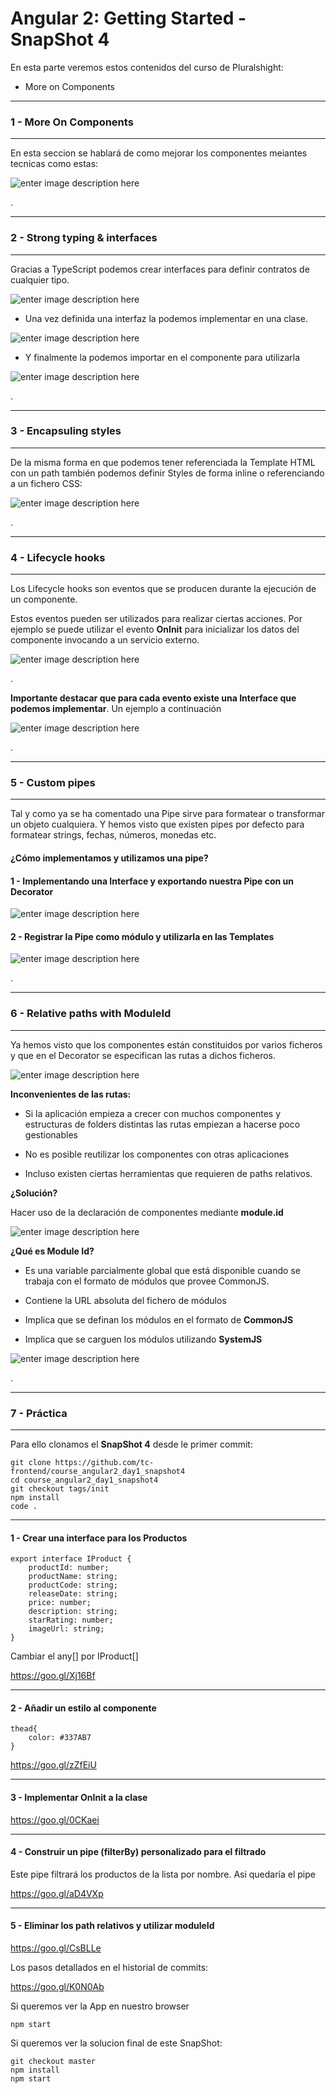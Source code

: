 
Angular 2: Getting Started - SnapShot 4
===================
En esta parte veremos estos contenidos del curso de Pluralshight:

 - More on Components


----------


### 1 - More On Components


----------


En esta seccion se hablará de como mejorar los componentes meiantes tecnicas como estas:


![enter image description here](https://i.imgur.com/BhdivyV.png)


.


----------


### 2 - Strong typing & interfaces


----------


Gracias a TypeScript podemos crear interfaces para definir contratos de cualquier tipo. 


![enter image description here](https://i.imgur.com/L8M1m9P.jpg)


 - Una vez definida una interfaz la podemos implementar en una clase.


![enter image description here](https://i.imgur.com/b47MYf1.jpg)


 - Y finalmente la podemos importar en el componente para utilizarla


![enter image description here](https://i.imgur.com/39loDo8.jpg)


.



----------


### 3 - Encapsuling styles


----------


De la misma forma en que podemos tener referenciada la Template HTML con un path también podemos definir Styles de forma inline o referenciando a un fichero CSS:



![enter image description here](https://i.imgur.com/PYWDZFR.jpg)


.



----------


### 4 - Lifecycle hooks


----------


Los Lifecycle hooks son eventos que se producen durante la ejecución de un componente.


Estos eventos pueden ser utilizados para realizar ciertas acciones. Por ejemplo se puede utilizar el evento **OnInit** para inicializar los datos del componente invocando a un servicio externo.



![enter image description here](https://i.imgur.com/H02CwXS.jpg)


.


**Importante destacar que para cada evento existe una Interface que podemos implementar**. Un ejemplo a continuación


![enter image description here](https://i.imgur.com/Gj5hQNP.jpg)


.


----------


### 5 - Custom pipes


----------


Tal y como ya se ha comentado una Pipe sirve para formatear o transformar un objeto cualquiera. Y hemos visto que existen pipes por defecto para formatear strings, fechas, números, monedas etc.


#### ¿Cómo implementamos y utilizamos una pipe?


#### 1 - Implementando una Interface y exportando nuestra Pipe con un Decorator


![enter image description here](https://i.imgur.com/WcZIChL.jpg)


#### 2 - Registrar la Pipe como módulo y utilizarla en las Templates


![enter image description here](https://i.imgur.com/JmFo7Ly.jpg)


. 



----------


### 6 - Relative paths with ModuleId


----------


Ya hemos visto que los componentes están constituidos por varios ficheros y que en el Decorator se especifican las rutas a dichos ficheros.



![enter image description here](https://i.imgur.com/1Ez9uTE.jpg)



**Inconvenientes de las rutas:** 


 - Si la aplicación empieza a crecer con muchos componentes y estructuras de folders distintas las rutas empiezan a hacerse poco gestionables


 - No es posible reutilizar los componentes con otras aplicaciones


 - Incluso existen ciertas herramientas que requieren de paths relativos.


**¿Solución?**


Hacer uso de la declaración de componentes mediante **module.id**


![enter image description here](https://i.imgur.com/C7kqf7v.jpg)


**¿Qué es Module Id?**


 - Es una variable parcialmente global que está disponible cuando se trabaja con el formato de módulos que provee CommonJS.

 - Contiene la URL absoluta del fichero de módulos

 - Implica que se definan los módulos en el formato de **CommonJS**

 - Implica que se carguen los módulos utilizando **SystemJS**


![enter image description here](https://i.imgur.com/1yuUmFD.jpg)


.


----------


### 7 - Práctica


----------



Para ello clonamos el **SnapShot 4** desde le primer commit:

    git clone https://github.com/tc-frontend/course_angular2_day1_snapshot4
    cd course_angular2_day1_snapshot4
    git checkout tags/init
    npm install
    code .

----------


#### 1 - Crear una interface para los Productos

    export interface IProduct {
        productId: number;
        productName: string;
        productCode: string;
        releaseDate: string;
        price: number;
        description: string;
        starRating: number;
        imageUrl: string;
    }

Cambiar el any[] por IProduct[]

https://goo.gl/Xj16Bf

----------


#### 2 - Añadir un estilo al componente

    thead{
        color: #337AB7
    }

https://goo.gl/zZfEiU

----------
#### 3 -  Implementar OnInit a la clase



https://goo.gl/0CKaei


----------

#### 4 - Construir un pipe (filterBy) personalizado para el filtrado

Este pipe filtrará los productos de la lista por nombre. Asi quedaría el pipe


https://goo.gl/aD4VXp

----------

#### 5 - Eliminar los path relativos y utilizar moduleId

https://goo.gl/CsBLLe
 

Los pasos detallados en el historial de commits:

https://goo.gl/K0N0Ab 
  
Si queremos ver la App en nuestro browser

    npm start

Si queremos ver la solucion final de este SnapShot:

    git checkout master
    npm install
    npm start
